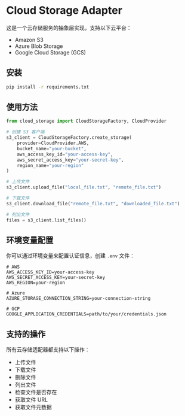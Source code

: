 # Cloud Storage Adapter

这是一个云存储服务的抽象层实现，支持以下云平台：

- Amazon S3
- Azure Blob Storage
- Google Cloud Storage (GCS)

## 安装

```bash
pip install -r requirements.txt
```

## 使用方法

```python
from cloud_storage import CloudStorageFactory, CloudProvider

# 创建 S3 客户端
s3_client = CloudStorageFactory.create_storage(
    provider=CloudProvider.AWS,
    bucket_name="your-bucket",
    aws_access_key_id="your-access-key",
    aws_secret_access_key="your-secret-key",
    region_name="your-region"
)

# 上传文件
s3_client.upload_file("local_file.txt", "remote_file.txt")

# 下载文件
s3_client.download_file("remote_file.txt", "downloaded_file.txt")

# 列出文件
files = s3_client.list_files()
```

## 环境变量配置

你可以通过环境变量来配置认证信息，创建 `.env` 文件：

```env
# AWS
AWS_ACCESS_KEY_ID=your-access-key
AWS_SECRET_ACCESS_KEY=your-secret-key
AWS_REGION=your-region

# Azure
AZURE_STORAGE_CONNECTION_STRING=your-connection-string

# GCP
GOOGLE_APPLICATION_CREDENTIALS=path/to/your/credentials.json
```

## 支持的操作

所有云存储适配器都支持以下操作：

- 上传文件
- 下载文件
- 删除文件
- 列出文件
- 检查文件是否存在
- 获取文件 URL
- 获取文件元数据
